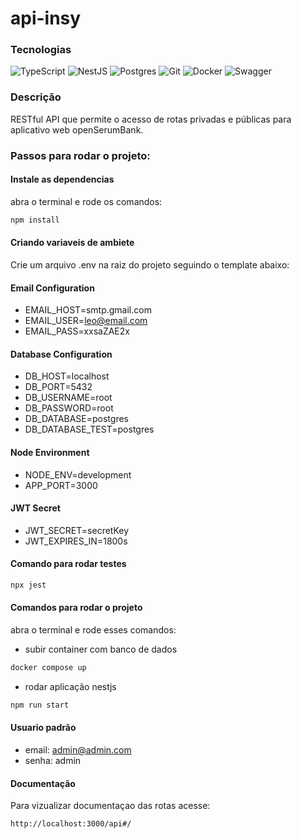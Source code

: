 # api-insy

### Tecnologias

![TypeScript](https://img.shields.io/badge/typescript-%23007ACC.svg?style=for-the-badge&logo=typescript&logoColor=white)
![NestJS](https://img.shields.io/badge/nestjs-%23E0234E.svg?style=for-the-badge&logo=nestjs&logoColor=white)
![Postgres](https://img.shields.io/badge/postgres-%23316192.svg?style=for-the-badge&logo=postgresql&logoColor=white)
![Git](https://img.shields.io/badge/git-%23F05033.svg?style=for-the-badge&logo=git&logoColor=white)
![Docker](https://img.shields.io/badge/docker-%230db7ed.svg?style=for-the-badge&logo=docker&logoColor=white)
![Swagger](https://img.shields.io/badge/-Swagger-%23Clojure?style=for-the-badge&logo=swagger&logoColor=white)

### Descrição

RESTful API que permite o acesso de rotas privadas e públicas para aplicativo web openSerumBank.

### Passos para rodar o projeto:

#### Instale as dependencias

abra o terminal e rode os comandos:

```bash
npm install
```

#### Criando variaveis de ambiete

Crie um arquivo .env na raiz do projeto seguindo o template abaixo:

#### Email Configuration

- EMAIL_HOST=smtp.gmail.com
- EMAIL_USER=leo@email.com
- EMAIL_PASS=xxsaZAE2x

#### Database Configuration

- DB_HOST=localhost
- DB_PORT=5432
- DB_USERNAME=root
- DB_PASSWORD=root
- DB_DATABASE=postgres
- DB_DATABASE_TEST=postgres

#### Node Environment

- NODE_ENV=development
- APP_PORT=3000

#### JWT Secret

- JWT_SECRET=secretKey
- JWT_EXPIRES_IN=1800s

#### Comando para rodar testes

```bash
npx jest
```

#### Comandos para rodar o projeto

abra o terminal e rode esses comandos:

- subir container com banco de dados

```bash
docker compose up
```

- rodar aplicação nestjs

```bash
npm run start
```

#### Usuario padrão

- email: admin@admin.com
- senha: admin

#### Documentação

Para vizualizar documentaçao das rotas acesse:

```
http://localhost:3000/api#/
```
